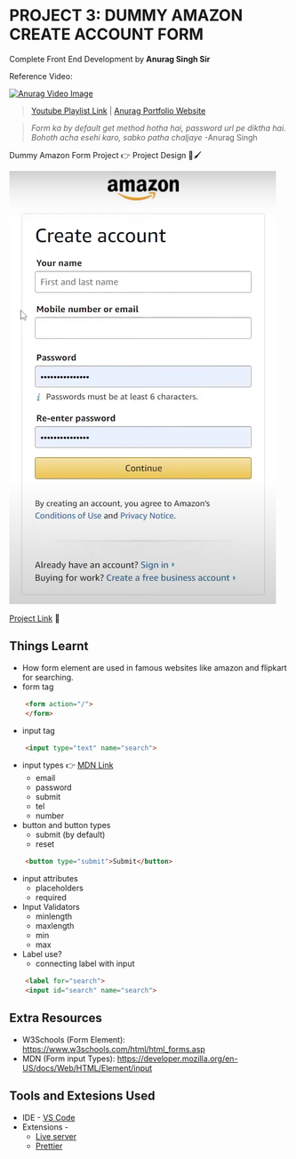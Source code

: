 # PROJECT 3: DUMMY AMAZON CREATE ACCOUNT FORM
Complete Front End Development by **Anurag Singh Sir**

Reference Video:

[![Anurag Video Image](https://i.ytimg.com/vi/XilLk1woFfw/hqdefault.jpg?sqp=-oaymwEbCKgBEF5IVfKriqkDDggBFQAAiEIYAXABwAEG&rs=AOn4CLD9ZJb2CPJq9jbXadtj17xf4H2AgA)](https://www.youtube.com/watch?v=XilLk1woFfw&list=PLfEr2kn3s-br9ZFmejfLhAgMbGgbpdof8&index=10)

>[Youtube Playlist Link](https://www.youtube.com/playlist?list=PLfEr2kn3s-br9ZFmejfLhAgMbGgbpdof8) | [Anurag Portfolio Website](https://anuragsinghbam.com/)

> *Form ka by default get method hotha hai, password url pe diktha hai. 
Bohoth acha esehi karo, sabko patha chaljaye* -Anurag Singh

Dummy Amazon Form Project :point_right:
Project Design :art::paintbrush:

![Project Design](./Resources/Design/Screenshot%202024-08-29%20230241.png) 

[Project Link](https://03-html-forms--trishulnaik-frontend-anuragsir.netlify.app/) :wrench:

## Things Learnt
- How form element are used in famous websites like amazon and flipkart for searching.
- form tag
```html
    <form action="/">
    </form>
```
- input tag
```html
    <input type="text" name="search">
```
- input types :point_right: [MDN Link](https://developer.mozilla.org/en-US/docs/Web/HTML/Element/input)
    - email
    - password
    - submit
    - tel
    - number
- button and button types
    - submit (by default)
    - reset
```html
    <button type="submit">Submit</button>
```  
- input attributes
    - placeholders
    - required
- Input Validators
    - minlength
    - maxlength
    - min
    - max
- Label use?
    - connecting label with input
```html
    <label for="search">
    <input id="search" name="search">
```
## Extra Resources
- W3Schools (Form Element): https://www.w3schools.com/html/html_forms.asp
- MDN (Form input Types): https://developer.mozilla.org/en-US/docs/Web/HTML/Element/input

  
## Tools and Extesions Used
- IDE - [VS Code](https://code.visualstudio.com/)
- Extensions - 
  - [Live server](https://marketplace.visualstudio.com/items?itemName=ritwickdey.LiveServer)
  - [Prettier](https://marketplace.visualstudio.com/items?itemName=esbenp.prettier-vscode)

